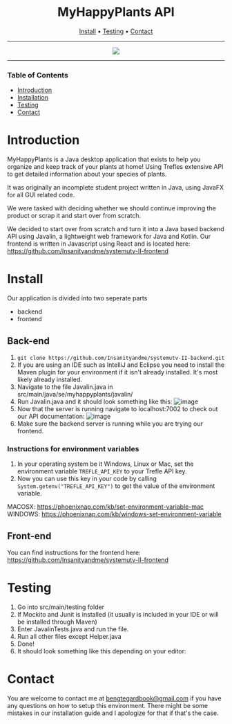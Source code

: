 <div align="center">

# MyHappyPlants API
[Install](#install) • [Testing](#testing) • [Contact](#contact)

--- 

<img src="https://github.com/Insanityandme/systemutv-II-backend/assets/1380257/02761e82-d7dc-44b5-899a-f41c36b56ffe"/> 


</div>

---
### Table of Contents
- [Introduction](#introduction)
- [Installation](#install)
- [Testing](#testing)
- [Contact](#contact)

# Introduction
MyHappyPlants is a Java desktop application that exists to help you organize and keep track of your plants at home! 
Using Trefles extensive API to get detailed information about your species of plants. 

It was originally an incomplete student project written in Java, using JavaFX for all GUI related code.

We were tasked with deciding whether we should continue improving the product or scrap it and start over from scratch.

We decided to start over from scratch and turn it into a Java based backend API using Javalin, a lightweight web framework for Java and Kotlin.
Our frontend is written in Javascript using React and is located here: https://github.com/Insanityandme/systemutv-II-frontend

# Install
Our application is divided into two seperate parts
+ backend
+ frontend

## Back-end
1. ```git clone https://github.com/Insanityandme/systemutv-II-backend.git```
2. If you are using an IDE such as IntelliJ and Eclipse you need to install the Maven plugin for your environment if it isn't already installed. 
It's most likely already installed.
3. Navigate to the file Javalin.java in src/main/java/se/myhappyplants/javalin/
4. Run Javalin.java and it should look something like this: ![image](https://github.com/Insanityandme/systemutv-II-backend/assets/1380257/03980c76-d2d6-48ba-94a2-3be7ee24764d)
5. Now that the server is running navigate to localhost:7002 to check out our API documentation: ![image](https://github.com/Insanityandme/systemutv-II-backend/assets/1380257/01fa74d0-7c10-41f9-ac39-3c942cc34a25)
6. Make sure the backend server is running while you are trying our frontend.

### Instructions for environment variables
1. In your operating system be it Windows, Linux or Mac, set the environment variable `TREFLE_API_KEY` to your Trefle API key.
2. Now you can use this key in your code by calling `System.getenv("TREFLE_API_KEY")` to get the value of the environment variable.

MACOSX: https://phoenixnap.com/kb/set-environment-variable-mac
WINDOWS: https://phoenixnap.com/kb/windows-set-environment-variable

## Front-end
You can find instructions for the frontend here: https://github.com/Insanityandme/systemutv-II-frontend

# Testing
1. Go into src/main/testing folder
2. If Mockito and Junit is installed (it usually is included in your IDE or will be installed through Maven)
3. Enter JavalinTests.java and run the file.
4. Run all other files except Helper.java
5. Done!
6. It should look something like this depending on your editor: 

# Contact
You are welcome to contact me at bengtegardbook@gmail.com if you have any questions on how to setup this environment.
There might be some mistakes in our installation guide and I apologize for that if that's the case.
